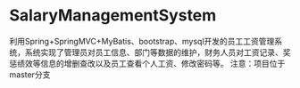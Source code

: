# SalaryManagementSystem
利用Spring+SpringMVC+MyBatis、bootstrap、mysql开发的员工工资管理系统，系统实现了管理员对员工信息、部门等数据的维护，财务人员对工资记录、奖惩绩效等信息的增删查改以及员工查看个人工资、修改密码等。
注意：项目位于master分支
